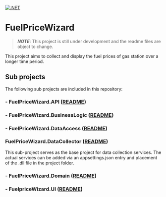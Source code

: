 [![.NET](https://github.com/RauschSchottManuel/FuelPriceWizzard/actions/workflows/dotnet.yml/badge.svg)](https://github.com/RauschSchottManuel/FuelPriceWizzard/actions/workflows/dotnet.yml)

# FuelPriceWizard

> ***NOTE***: This project is still under development and the readme files are object to change.

This project aims to collect and display the fuel prices of gas station over a longer time period.

## Sub projects
The following sub projects are included in this repository:

### - FuelPriceWizard.API ([README](FuelPriceWizard.API/README.md))

### - FuelPriceWizard.BusinessLogic ([README](FuelPriceWizard.BusinessLogic/README.md))

### - FuelPriceWizard.DataAccess ([README](FuelPriceWizard.DataAccess/README.md))

### FuelPriceWizard.DataCollector ([README](FuelPriceWizard.DataCollector/README.md))
This sub-project serves as the base project for data collection services. The actual services can be added via an appsettings.json entry and placement of the .dll file in the project folder.

### - FuelPriceWizard.Domain ([README](FuelPriceWizard.Domain/README.md))

### - FuelpriceWizard.UI ([README](FuelPriceWizard.UI/README.md))